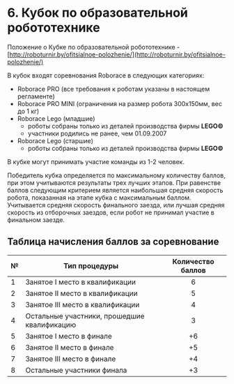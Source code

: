 # 6. Кубок по образовательной робототехнике

Положение о Кубке по образовательной робототехнике - [http://roboturnir.by/ofitsialnoe-polozhenie/](http://roboturnir.by/ofitsialnoe-polozhenie/)

В кубок входят соревнования Roborace в следующих категориях:

  * Roborace PRO (все требования к роботам указаны в настоящем регламенте)
  * Roborace PRO MINI (ограничения на размер робота 300х150мм, вес до 1 кг)
  * Roborace Lego (младшие) 
    - роботы собраны только из деталей производства фирмы **LEGO©** 
    - участники родились не ранее, чем 01.09.2007
  * Roborace Lego (старшие)
    - роботы собраны только из деталей производства фирмы **LEGO©** 


В кубке могут принимать участие команды из 1-2 человек.


Победитель кубка определяется по максимальному количеству баллов, при этом учитываются результаты трех лучших этапов. При равенстве баллов следующим критерием является наибольшая средняя скорость робота, показанная на этапе кубка с максимальным баллом. Учитывается средняя скорость финального заезда, или лучшая средняя скорость из отборочных заездов, если робот не принимал участие в финальном заезде.


## Таблица начисления баллов за соревнование

| № | Тип процедуры                               | Количество баллов |
| - | ------------------------------------------- |:-----------------:|
| 1 | Занятое І место в квалификации              | 6                 |
| 2 | Занятое ІІ место в квалификации             | 5                 |
| 3 | Занятое ІІІ место в квалификации            | 4                 |
| 4 | Остальные участники, прошедшие квалификацию | 3                 |
| 5 | Занятое І место в финале                    | +6                |
| 6 | Занятое ІІ место в финале                   | +5                |
| 7 | Занятое ІІІ место в финале                  | +4                |
| 8 | Остальные участники финала                  | +3                |


